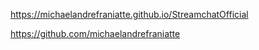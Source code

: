 ﻿https://michaelandrefraniatte.github.io/StreamchatOfficial  
  
https://github.com/michaelandrefraniatte  